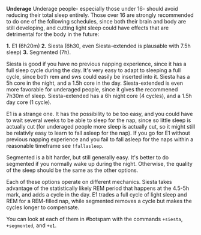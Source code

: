 **Underage**
Underage people- especially those under 16- should avoid reducing their total sleep entirely. Those over 16 are strongly recommended to do one of the following schedules, since both their brain and body are still developing, and cutting light sleep could have effects that are detrimental for the body in the future: 

**1.** E1 (6h20m)
**2.** Siesta (6h30, even Siesta-extended is plausable with 7.5h sleep)
**3.** Segmented (7h).

Siesta is good if you have no previous napping experience, since it has a full sleep cycle during the day. It's very easy to adapt to sleeping a full cycle, since both rem and sws could easily be inserted into it. Siesta has a 5h core in the night, and a 1.5h core in the day. Siesta-extended is even more favorable for underaged people, since it gives the recommened 7h30m of sleep. Siesta-extended has a 6h night core (4 cycles), and a 1.5h day core (1 cycle). 

E1 is a strange one. It has the possibility to be too easy, and you could have to wait several weeks to be able to sleep for the nap, since so little sleep is actually cut (for underaged people more sleep is actually cut, so it might still be relativly easy to learn to fall asleep for the nap). If you go for E1 without previous napping experience and you fail to fall asleep for the naps within a reasonable timeframe see `!fallasleep`. 

Segmented is a bit harder, but still generally easy. It's better to do segmented if you normally wake up during the night. Otherwise, the quality of the sleep should be the same as the other options.

Each of these options operate on different mechanics. Siesta takes advantage of the statistically likely REM period that happens at the 4.5-5h mark, and adds a cycle in the day. E1 trades a full cycle of light sleep and REM for a REM-filled nap, while segmented removes a cycle but makes the cycles longer to compensate.

You can look at each of them in #botspam with the commands `+siesta`, `+segmented`, and `+e1`.